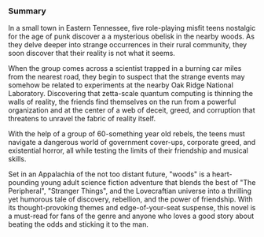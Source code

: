 ### Summary

In a small town in Eastern Tennessee, five role-playing misfit teens nostalgic for the age of punk discover a a mysterious obelisk in the nearby woods.  As they delve deeper into strange occurrences in their rural community, they soon discover that their reality is not what it seems. 

When the group comes across a scientist trapped in a burning car miles from the nearest road, they begin to suspect that the strange events may somehow be related to experiments at the nearby Oak Ridge National Laboratory.  Discovering that zetta-scale quantum computing is thinning the walls of reality, the friends find themselves on the run from a powerful organization and at the center of a web of deceit, greed, and corruption that threatens to unravel the fabric of reality itself.

With the help of a group of 60-something year old rebels, the teens must navigate a dangerous world of government cover-ups, corporate greed, and existential horror, all while testing the limits of their friendship and musical skills.

Set in an Appalachia of the not too distant future, "woods" is a heart-pounding young adult science fiction adventure that blends the best of "The Peripheral", "Stranger Things", and the Lovecraftian universe into a thrilling yet humorous tale of discovery, rebellion, and the power of friendship. With its thought-provoking themes and edge-of-your-seat suspense, this novel is a must-read for fans of the genre and anyone who loves a good story about beating the odds and sticking it to the man.